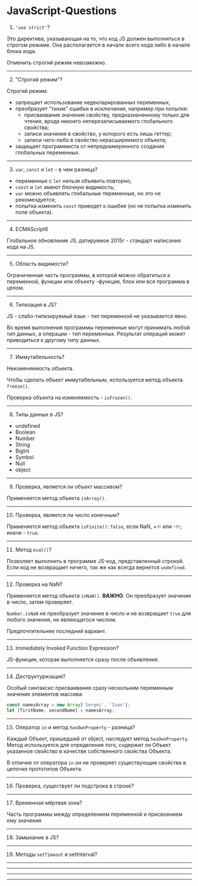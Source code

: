 # JavaScript-Questions


1. `'use strict'`?

Это директива, указывающая на то, что код JS должен выполняться в строгом режиме. Она располагается в начале всего кода либо в начале блока кода.

Отменить строгий режим невозможно.

***

2. "Строгий режим"?

Строгий режим:
- запрещает использование недекларированных переменных;
- преобразует "тихие" ошибки в исключения, например при попытке:
  * присваивания значения свойству, предназначенному только для чтения, вроде некоего неперезаписываемого глобального свойства;
  * записи значения в свойство, у которого есть лишь геттер;
  * записи чего-либо в свойство нерасширяемого объекта;
- защищает программиста от непреднамеренного создания глобальных переменных.

***

3. `var`, `const` и `let` - в чем разница?

- переменные с `let` нельзя объявить повторно;
- `const` и `let` имеют блочную видимость;
- `var` можно объявлять глобальные переменные, но это не рекомендуется;
- попытка изменить `const` приведет к ошибке (но не попытка изменить поле объекта).

***

4. ECMAScript6

Глобальное обновление JS, датируемое 2015г - стандарт написания кода на JS.

***

5. Область видимости?

Ограниченная часть программы, в которой можно обратиться к переменной, функции или объекту -функция, блок или вся программа в целом.

***

6. Типизация в JS?

JS - слабо-типизируемый язык - тип переменной не указывается явно. 

Во время выполнения программы переменные могут принимать любой тип данных, а операции - тип переменных. Результат операций может приводиться к другому типу данных.

***

7. Иммутабельность?

Неизменяемость объекта.

Чтобы сделать объект иммутабельным, используется метод объекта `freeze()`.

Проверка объекта на изменяемость - `isFrozen()`.

***

8. Типы данных в JS?

- undefined
- Boolean
- Number
- String
- BigInt
- Symbol
- Null
- object

***

9. Проверка, является ли объект массивом?

Применяется метод объекта `isArray()`.

***

10. Проверка, является ли число конечным?

Применяется метод объекта `isFinite()`: `false`, если NaN, +♾️ или -♾️; иначе - `true`.

***

11. Метод `eval()`?

Позволяет выполнить в программе JS-код, представленный строкой. Если код не возвращает ничего, так же как всегда вернется `undefined`.

***

12. Проверка на NaN?

Применяется метод объекта `inNaN()`. **ВАЖНО**: Он преобразует значение в число, затем проверяет.

`Number.isNaN` не преобразует значение в число и не возвращает `true` для любого значения, не являющегося числом. 

Предпочтительнее последний вариант.

***

13. Immediately Invoked Function Expression?

JS-функция, которая выполняется сразу после объявления.

***

14. Деструктуризация?

Особый синтаксис присваивания сразу нескольким переменным значения элементов массива:
```javascript
const namesArray = new Array['Sergei', 'Ivan'];
let [firstName, secondName] = namesArray;
```

***

15. Оператор `in` и метод `hasOwnProperty` - разница?

Каждый Объект, пришедший от object, наследует метод `hasOwnProperty`. Метод используется для определения того, содержит ли Объект указанное свойство в качестве собственного свойства Объекта.

В отличие от оператора `in` он не проверяет существующие свойства в цепочке прототипов Объекта.

***

16. Проверка, существует ли подстрока в строке?



***

17. Временная мёртвая зона?

Часть программы между определением переменной и присвоением ему значения

***

18. Замыкание в JS?



***

19. Методы `setTimeout` и setInterval?


***



***



***



***


